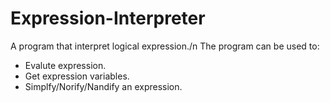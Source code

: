 # Expression-Interpreter
A program that interpret logical expression./n
The program can be used to:
- Evalute expression.
- Get expression variables.
- Simplfy/Norify/Nandify an expression.
